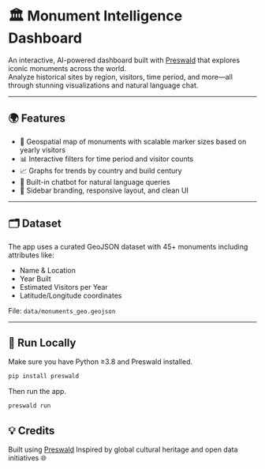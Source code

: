 # 🏛️ Monument Intelligence Dashboard

An interactive, AI-powered dashboard built with [Preswald](https://github.com/StructuredLabs/preswald) that explores iconic monuments across the world.  
Analyze historical sites by region, visitors, time period, and more—all through stunning visualizations and natural language chat.

---

## 🌍 Features

- 📍 Geospatial map of monuments with scalable marker sizes based on yearly visitors  
- 📊 Interactive filters for time period and visitor counts  
- 📈 Graphs for trends by country and build century  
- 🧠 Built-in chatbot for natural language queries  
- 🎨 Sidebar branding, responsive layout, and clean UI

---

## 🗂 Dataset

The app uses a curated GeoJSON dataset with 45+ monuments including attributes like:

- Name & Location  
- Year Built  
- Estimated Visitors per Year  
- Latitude/Longitude coordinates  

File: `data/monuments_geo.geojson`

---

## 🚀 Run Locally

Make sure you have Python ≥3.8 and Preswald installed.

```bash
pip install preswald
```

Then run the app.

```bash
preswald run
```


## 💡 Credits

Built using [Preswald](https://github.com/StructuredLabs/preswald)
Inspired by global cultural heritage and open data initiatives 🌐
